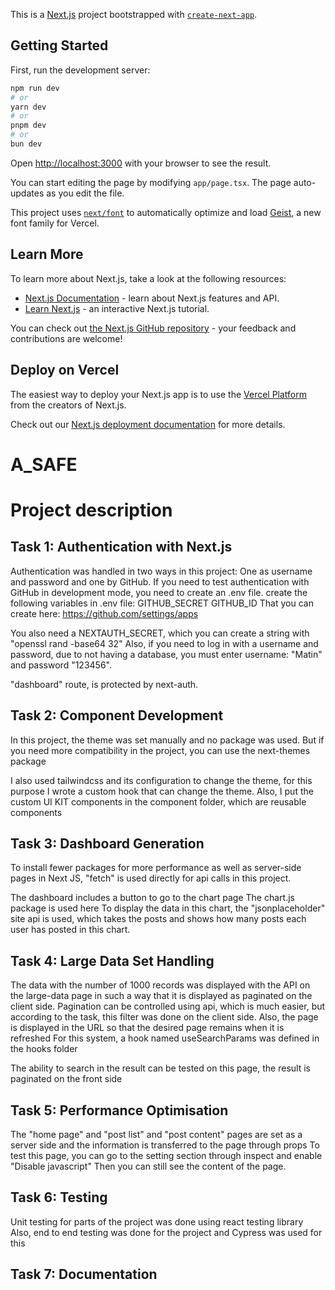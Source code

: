 This is a [Next.js](https://nextjs.org) project bootstrapped with [`create-next-app`](https://nextjs.org/docs/app/api-reference/cli/create-next-app).

## Getting Started

First, run the development server:

```bash
npm run dev
# or
yarn dev
# or
pnpm dev
# or
bun dev
```

Open [http://localhost:3000](http://localhost:3000) with your browser to see the result.

You can start editing the page by modifying `app/page.tsx`. The page auto-updates as you edit the file.

This project uses [`next/font`](https://nextjs.org/docs/app/building-your-application/optimizing/fonts) to automatically optimize and load [Geist](https://vercel.com/font), a new font family for Vercel.

## Learn More

To learn more about Next.js, take a look at the following resources:

- [Next.js Documentation](https://nextjs.org/docs) - learn about Next.js features and API.
- [Learn Next.js](https://nextjs.org/learn) - an interactive Next.js tutorial.

You can check out [the Next.js GitHub repository](https://github.com/vercel/next.js) - your feedback and contributions are welcome!

## Deploy on Vercel

The easiest way to deploy your Next.js app is to use the [Vercel Platform](https://vercel.com/new?utm_medium=default-template&filter=next.js&utm_source=create-next-app&utm_campaign=create-next-app-readme) from the creators of Next.js.

Check out our [Next.js deployment documentation](https://nextjs.org/docs/app/building-your-application/deploying) for more details.

# A_SAFE

# Project description

## Task 1: Authentication with Next.js

Authentication was handled in two ways in this project:
One as username and password and one by GitHub.
If you need to test authentication with GitHub in development mode, you need to create an .env file. create the following variables in .env file:
GITHUB_SECRET
GITHUB_ID
That you can create here:
https://github.com/settings/apps

You also need a NEXTAUTH_SECRET, which you can create a string with "openssl rand -base64 32"
Also, if you need to log in with a username and password, due to not having a database, you must enter username: "Matin" and password "123456".

"dashboard" route, is protected by next-auth.

## Task 2: Component Development

In this project, the theme was set manually and no package was used. But if you need more compatibility in the project, you can use the next-themes package

I also used tailwindcss and its configuration to change the theme, for this purpose I wrote a custom hook that can change the theme.
Also, I put the custom UI KIT components in the component folder, which are reusable components

## Task 3: Dashboard Generation

To install fewer packages for more performance as well as server-side pages in Next JS, "fetch" is used directly for api calls in this project.

The dashboard includes a button to go to the chart page
The chart.js package is used here
To display the data in this chart, the "jsonplaceholder" site api is used, which takes the posts and shows how many posts each user has posted in this chart.

## Task 4: Large Data Set Handling

The data with the number of 1000 records was displayed with the API on the large-data page in such a way that it is displayed as paginated on the client side.
Pagination can be controlled using api, which is much easier, but according to the task, this filter was done on the client side.
Also, the page is displayed in the URL so that the desired page remains when it is refreshed
For this system, a hook named useSearchParams was defined in the hooks folder

The ability to search in the result can be tested on this page, the result is paginated on the front side

## Task 5: Performance Optimisation

The "home page" and "post list" and "post content" pages are set as a server side and the information is transferred to the page through props
To test this page, you can go to the setting section through inspect and enable "Disable javascript"
Then you can still see the content of the page.

## Task 6: Testing

Unit testing for parts of the project was done using react testing library
Also, end to end testing was done for the project and Cypress was used for this

## Task 7: Documentation
